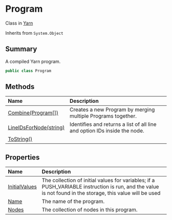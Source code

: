 # Program

Class in [Yarn](/api/csharp/yarn.md)

Inherits from `System.Object`

## Summary


A compiled Yarn program.


```csharp
public class Program
```

## Methods

|Name|Description|
|:---|:---|
|[Combine(Program[])](/api/csharp/yarn.program.combine.md)|Creates a new Program by merging multiple Programs together.|
|[LineIDsForNode(string)](/api/csharp/yarn.program.lineidsfornode.md)|Identifies and returns a list of all line and option IDs inside the node.|
|[ToString()](/api/csharp/yarn.program.tostring.md)||

## Properties

|Name|Description|
|:---|:---|
|[InitialValues](/api/csharp/yarn.program.initialvalues.md)|The collection of initial values for variables; if a PUSH_VARIABLE instruction is run, and the value is not found in the storage, this value will be used|
|[Name](/api/csharp/yarn.program.name.md)|The name of the program.|
|[Nodes](/api/csharp/yarn.program.nodes.md)|The collection of nodes in this program.|

